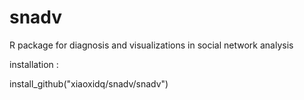 # snadv
R package for diagnosis and visualizations in social network analysis

installation :

install_github("xiaoxidq/snadv/snadv")
